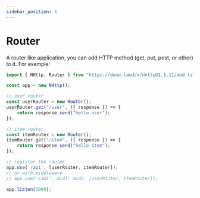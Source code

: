 ```yaml
---
sidebar_position: 4
---
```


# Router
A router like application, you can add HTTP method (get, put, post, or other) to it. For example:
```js
import { NHttp, Router } from "https://deno.land/x/nhttp@1.1.11/mod.ts";

const app = new NHttp();

// user router
const userRouter = new Router();
userRouter.get("/user", ({ response }) => {
    return response.send("hello user");
});

// item router
const itemRouter = new Router();
itemRouter.get("/item", ({ response }) => {
    return response.send("hello item");
});

// register the router
app.use('/api', [userRouter, itemRouter]);
// or with middleware
// app.use('/api', mid1, mid2, [userRouter, itemRouter]);

app.listen(3000);
```